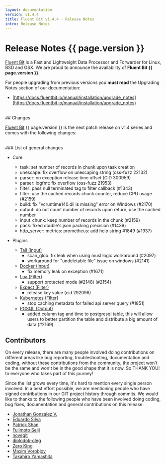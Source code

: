 ```yaml
---
layout: documentation
version: v1.4.4
title: Fluent Bit v1.4.4 - Release Notes
intro: Release Notes
---
```


# Release Notes {{ page.version }}

[Fluent Bit](http://fluentbit.io) is a Fast and Lightweight Data Processor and Forwarder for Linux, BSD and OSX. We are proud to announce the availability of __Fluent Bit {{ page.version }}__.

For people upgrading from previous versions you __must read__ the Upgrading Notes section of our documentation:

- [https://docs.fluentbit.io/manual/installation/upgrade_notes](https://docs.fluentbit.io/manual/installation/upgrade_notes)

<br>
## Changes

[Fluent Bit](https://fluentbit.io) {{ page.version }} is the next patch release on v1.4 series and comes with the following changes:

<br>
### List of general changes

 - Core
   - task: set number of records in chunk upon task creation
   - unescape: fix overflow on unescaping string (oss-fuzz 22132)
   - parser: on exception release time offset (CID 300959)
   - parser: logfmt: fix overflow (oss-fuzz 21953)
   - filter: pass null terminated tag to filter callback (#1343)
   - filter: use the cached records chunk counter, reduce CPU usage (#2159)
   - build: fix "vcruntime140.dll is missing" error on Windows (#2170)
   - output: do not count number of records upon return, use the cached number
   - input_chunk: keep number of records in the chunk (#2159)
   - pack: fixed double's json packing precision (#1439)
   - http_server: metrics: prometheus: add help string #1849 (#1937)

 - Plugins
   - [Tail (Input)](https://docs.fluentbit.io/manual/pipeline/inputs/tail/)
      - scan_glob: fix leak when using musl logic workaround (#2097)
      - workaround for "undeletable file" issue on windows (#2141)
   - [Docker (Input)](https://docs.fluentbit.io/manual/pipeline/inputs/docker/)
      - fix memory leak on exception (#1671)
   - [Lua (Filter)](https://docs.fluentbit.io/manual/pipeline/filters/lua/)
      - support protected mode (#2148) (#2154)
   - [Expect (Filter)](https://docs.fluentbit.io/manual/pipeline/filters/expect/)
      - release key value (cid 292096)
   - [Kubernetes (Filter)](https://docs.fluentbit.io/manual/pipeline/filters/kubernetes/)
      - stop caching metadata for failed api server query (#1851)
   - [PGSQL (Output)](https://docs.fluentbit.io/manual/pipeline/outputs/pgsql/)
      - added column tag and time to postgresql table, this will allow users to better partition the table and distribute a big amount of data (#2169)

## Contributors

On every release, there are many people involved doing contributions on different areas like bug reporting, troubleshooting, documentation and coding, without these contributions from the community, the project won't be the same and won't be in the good shape that it is now. So THANK YOU! to everyone who takes part of this journey!

Since the list grows every time, it's hard to mention every single person involved. In a best effort possible, we are mentioning people who have signed contributions in our GIT project history through commits. We would like to thanks to the following people who have been involved doing coding, bug fixes, documentation and general contributions on this release:

- [Jonathan Gonzalez V.](https://github.com/sxd)
- [Eduardo Silva](https://github.com/edsiper)
- [Patrick Shan](https://github.com/patrickshan)
- [Fujimoto Seiji](https://github.com/fujimotos)
- [novegit](https://github.com/novegit)
- [diplodok-oleg](https://github.com/novegit)
- [Zero King](https://github.com/l2dy)
- [Maxim Vorobjov](https://github.com/dunnock)
- [Takahiro Yamashita](https://github.com/nokute78)
